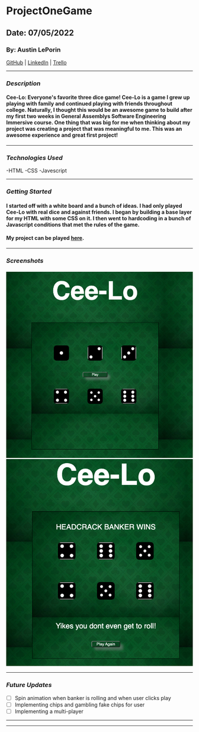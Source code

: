 # ProjectOneGame

## Date: 07/05/2022

### By: Austin LePorin

[GitHub](https://github.com/aleporin) | [LinkedIn](https://www.linkedin.com/in/austin-leporin/) | [Trello](https://trello.com/b/olX9IlxG/project-one)

---

### **_Description_**

####  Cee-Lo: Everyone's favorite three dice game! Cee-Lo is a game I grew up playing with family and continued playing with friends throughout college. Naturally, I thought this would be an awesome game to build after my first two weeks in General Assemblys Software Engineering Immersive course. One thing that was big for me when thinking about my project was creating a project that was meaningful to me. This was an awesome experience and great first project!

---

### **_Technologies Used_**

-HTML
-CSS
-Javescript


---

### **_Getting Started_**

#### I started off with a white board and a bunch of ideas. I had only played Cee-Lo with real dice and against friends. I began by building a base layer for my HTML with some CSS on it. I then went to hardcoding in a bunch of Javascript conditions that met the rules of the game.  

#### My project can be played [here](https://cee-lo-dice-game.surge.sh/pageTwo.html).

---

### **_Screenshots_**

####

![Cee-Lo](/assets/Screen%20Shot%202022-07-08%20at%2011.30.46%20AM.png)
![Cee-Lo](/assets/Screen%20Shot%202022-07-08%20at%2011.47.45%20AM.png)

---

### **_Future Updates_**

- [ ] Spin animation when banker is rolling and when user clicks play
- [ ] Implementing chips and gambling fake chips for user
- [ ] Implementing a multi-player

---



---
